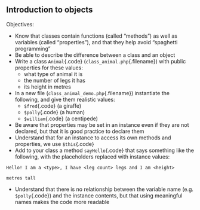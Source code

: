 Introduction to objects
--

Objectives:

* Know that classes contain functions (called “methods”) as well as variables (called “properties”), and that they help avoid “spaghetti programming”
* Be able to describe the difference between a class and an object
* Write a class `Animal`{.code} (`class_animal.php`{.filename}) with public properties for these values:
	* what type of animal it is
	* the number of legs it has
	* its height in metres
* In a new file (`class_animal_demo.php`{.filename}) instantiate the following, and give them realistic values:
	* `$fred`{.code} (a giraffe)
	* `$polly`{.code} (a human)
	* `$william`{.code} (a centipede)
* Be aware that properties may be set in an instance even if they are not declared, but that it is good practice to declare them
* Understand that for an instance to access its own methods and properties, we use `$this`{.code}
* Add to your class a method `sayHello`{.code} that says something like the following, with the placeholders replaced with instance values:

~~~~
Hello! I am a <type>, I have <leg count> legs and I am <height>

metres tall
~~~~

* Understand that there is no relationship between the variable name (e.g. `$polly`{.code}) and the instance contents, but that using meaningful names makes the code more readable
